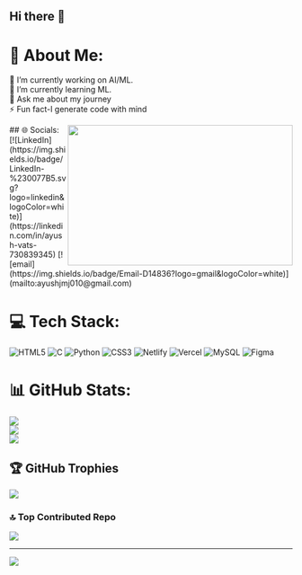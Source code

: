 ## Hi there 👋

# 💫 About Me:
🔭 I’m currently working on AI/ML.<br>🌱 I’m currently learning ML.<br>💬 Ask me about my journey<br>⚡ Fun fact-I generate code with mind

<img align="right" width="400px" height="250px" src="https://media.giphy.com/media/2zeji2UedvZzvIZ45N/giphy.gif">
## 🌐 Socials:
[![LinkedIn](https://img.shields.io/badge/LinkedIn-%230077B5.svg?logo=linkedin&logoColor=white)](https://linkedin.com/in/ayush-vats-730839345) [![email](https://img.shields.io/badge/Email-D14836?logo=gmail&logoColor=white)](mailto:ayushjmj010@gmail.com) 

# 💻 Tech Stack:
![HTML5](https://img.shields.io/badge/html5-%23E34F26.svg?style=for-the-badge&logo=html5&logoColor=white) ![C](https://img.shields.io/badge/c-%2300599C.svg?style=for-the-badge&logo=c&logoColor=white) ![Python](https://img.shields.io/badge/python-3670A0?style=for-the-badge&logo=python&logoColor=ffdd54) ![CSS3](https://img.shields.io/badge/css3-%231572B6.svg?style=for-the-badge&logo=css3&logoColor=white) ![Netlify](https://img.shields.io/badge/netlify-%23000000.svg?style=for-the-badge&logo=netlify&logoColor=#00C7B7) ![Vercel](https://img.shields.io/badge/vercel-%23000000.svg?style=for-the-badge&logo=vercel&logoColor=white) ![MySQL](https://img.shields.io/badge/mysql-4479A1.svg?style=for-the-badge&logo=mysql&logoColor=white) ![Figma](https://img.shields.io/badge/figma-%23F24E1E.svg?style=for-the-badge&logo=figma&logoColor=white)
# 📊 GitHub Stats:
![](https://github-readme-stats.vercel.app/api?username=ayush010-dev&theme=dark&hide_border=false&include_all_commits=false&count_private=false)<br/>
![](https://nirzak-streak-stats.vercel.app/?user=ayush010-dev&theme=dark&hide_border=false)<br/>
![](https://github-readme-stats.vercel.app/api/top-langs/?username=ayush010-dev&theme=dark&hide_border=false&include_all_commits=false&count_private=false&layout=compact)

## 🏆 GitHub Trophies
![](https://github-profile-trophy.vercel.app/?username=ayush010-dev&theme=radical&no-frame=false&no-bg=true&margin-w=4)

### 🔝 Top Contributed Repo
![](https://github-contributor-stats.vercel.app/api?username=ayush010-dev&limit=5&theme=dark&combine_all_yearly_contributions=true)

---
[![](https://visitcount.itsvg.in/api?id=ayush010-dev&icon=0&color=0)](https://visitcount.itsvg.in)

<!-- Proudly created with GPRM ( https://gprm.itsvg.in ) --><!--
**ayush010-dev/ayush010-dev** is a ✨ _special_ ✨ repository because its `README.md` (this file) appears on your GitHub profile.


